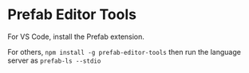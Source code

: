 # Prefab Editor Tools

For VS Code, install the Prefab extension.

For others, `npm install -g prefab-editor-tools` then run the language server as `prefab-ls --stdio`
